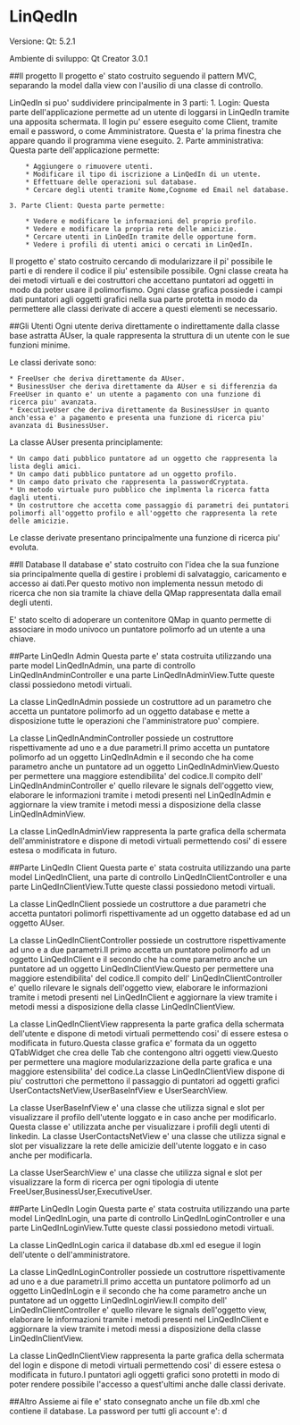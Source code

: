 # LinQedIn

Versione: Qt: 5.2.1

Ambiente di sviluppo: Qt Creator 3.0.1





##Il progetto
Il progetto e' stato costruito seguendo il pattern MVC, separando la model dalla view con l'ausilio di una classe di controllo.

LinQedIn si puo' suddividere principalmente in 3 parti:
	1. Login: Questa parte dell'applicazione permette ad un utente di loggarsi in LinQedIn tramite una apposita schermata. Il login pu' essere eseguito come Client, tramite email e password, o come Amministratore. Questa e' la prima finestra che appare quando il programma viene eseguito.
	2. Parte amministrativa: Questa parte dell'applicazione permette:

		* Aggiungere o rimuovere utenti.
		* Modificare il tipo di iscrizione a LinQedIn di un utente.
		* Effettuare delle operazioni sul database.
		* Cercare degli utenti tramite Nome,Cognome ed Email nel database.

	3. Parte Client: Questa parte permette:

		* Vedere e modificare le informazioni del proprio profilo.
		* Vedere e modificare la propria rete delle amicizie.
		* Cercare utenti in LinQedIn tramite delle opportune form.
		* Vedere i profili di utenti amici o cercati in LinQedIn.

Il progetto e' stato costruito cercando di modularizzare il pi' possibile le parti e di rendere il codice il piu' estensibile possibile.
Ogni classe creata ha dei metodi virtuali e dei costruttori che accettano puntatori ad oggetti in modo da poter usare il polimorfismo.
Ogni classe grafica possiede i campi dati puntatori agli oggetti grafici nella sua parte protetta in modo da permettere alle classi derivate di accere a questi elementi se necessario.





##Gli Utenti
Ogni utente deriva direttamente o indirettamente dalla classe base astratta AUser, la quale rappresenta la struttura di un utente con le sue funzioni minime.

Le classi derivate sono: 

	* FreeUser che deriva direttamente da AUser.
	* BusinessUser che deriva direttamente da AUser e si differenzia da FreeUser in quanto e' un utente a pagamento con una funzione di ricerca piu' avanzata.
	* ExecutiveUser che deriva direttamente da BusinessUser in quanto anch'essa e' a pagamento e presenta una funzione di ricerca piu' avanzata di BusinessUser.

La classe AUser presenta principlamente:

	* Un campo dati pubblico puntatore ad un oggetto che rappresenta la lista degli amici.
	* Un campo dati pubblico puntatore ad un oggetto profilo.
	* Un campo dato privato che rappresenta la passwordCryptata.
	* Un metodo virtuale puro pubblico che implmenta la ricerca fatta dagli utenti.
	* Un costruttore che accetta come passaggio di parametri dei puntatori polimorfi all'oggetto profilo e all'oggetto che rappresenta la rete delle amicizie.

Le classe derivate presentano principalmente una funzione di ricerca piu' evoluta.





##Il Database
Il database e' stato costruito con l'idea che la sua funzione sia principalmente quella di gestire i problemi di salvataggio, caricamento e accesso ai dati.Per questo motivo non implementa nessun metodo di ricerca che non sia tramite la chiave della QMap rappresentata dalla email degli utenti.

E' stato scelto di adoperare un contenitore QMap in quanto permette di associare in modo univoco un puntatore polimorfo ad un utente a una chiave.





##Parte LinQedIn Admin
Questa parte e' stata costruita utilizzando una parte model LinQedInAdmin, una parte di controllo LinQedInAndminController e una parte LinQedInAdminView.Tutte queste classi possiedono metodi virtuali.

La classe LinQedInAdmin possiede un costruttore ad un parametro che accetta un puntatore polimorfo ad un oggetto database e mette a disposizione tutte le operazioni che l'amministratore puo' compiere.

La classe  LinQedInAndminController possiede un costruttore rispettivamente ad uno e a due parametri.Il primo accetta un puntatore polimorfo ad un oggetto LinQedInAdmin e il secondo che ha come parametro anche un puntatore ad un oggetto  LinQedInAdminView.Questo per permettere una maggiore estendibilita' del codice.Il compito dell' LinQedInAndminController e' quello rilevare le signals dell'oggetto view, elaborare le informazioni tramite i metodi presenti nel  LinQedInAdmin e aggiornare la view tramite i metodi messi a disposizione della classe  LinQedInAdminView.

La classe  LinQedInAdminView rappresenta la parte grafica della schermata dell'amministratore e dispone di metodi virtuali permettendo cosi' di essere estesa o modificata in futuro.






##Parte LinQedIn Client
Questa parte e' stata costruita utilizzando una parte model LinQedInClient, una parte di controllo LinQedInClientController e una parte LinQedInClientView.Tutte queste classi possiedono metodi virtuali.

La classe LinQedInClient possiede un costruttore a due parametri che accetta puntatori polimorfi rispettivamente ad un oggetto database ed ad un oggetto AUser.

La classe  LinQedInClientController possiede un costruttore rispettivamente ad uno e a due parametri.Il primo accetta un puntatore polimorfo ad un oggetto LinQedInClient e il secondo che ha come parametro anche un puntatore ad un oggetto  LinQedInClientView.Questo per permettere una maggiore estendibilita' del codice.Il compito dell' LinQedInClientController e' quello rilevare le signals dell'oggetto view, elaborare le informazioni tramite i metodi presenti nel  LinQedInClient e aggiornare la view tramite i metodi messi a disposizione della classe  LinQedInClientView.

La classe  LinQedInClientView rappresenta la parte grafica della schermata dell'utente e dispone di metodi virtuali permettendo cosi' di essere estesa o modificata in futuro.Questa classe grafica e' formata da un oggetto QTabWidget che crea delle Tab che contengono altri oggetti view.Questo per permettere una magiore modularizzazione della parte grafica e una maggiore estensibilita' del codice.La classe LinQedInClientView dispone di piu' costruttori che permettono il passaggio di puntatori ad oggetti grafici UserContactsNetView,UserBaseInfView e UserSearchView.

La classe UserBaseInfView e' una classe che utilizza signal e slot per visualizzare il profilo dell'utente loggato e in caso anche per modificarlo. Questa classe e' utilizzata anche per visualizzare i profili degli utenti di linkedin.
La classe  UserContactsNetView e' una classe che  utilizza signal e slot per visualizzare la rete delle amicizie dell'utente loggato e in caso anche per modificarla.

La classe  UserSearchView e' una classe che  utilizza signal e slot per visualizzare la form di ricerca per ogni tipologia di utente FreeUser,BusinessUser,ExecutiveUser.





##Parte LinQedIn Login
Questa parte e' stata costruita utilizzando una parte model LinQedInLogin, una parte di controllo LinQedInLoginController e una parte LinQedInLoginView.Tutte queste classi possiedono metodi virtuali.

La classe LinQedInLogin carica il database db.xml ed esegue il login dell'utente o dell'amministratore.

La classe  LinQedInLoginController possiede un costruttore rispettivamente ad uno e a due parametri.Il primo accetta un puntatore polimorfo ad un oggetto LinQedInLogin e il secondo che ha come parametro anche un puntatore ad un oggetto  LinQedInLoginView.Il compito dell' LinQedInClientController e' quello rilevare le signals dell'oggetto view, elaborare le informazioni tramite i metodi presenti nel  LinQedInClient e aggiornare la view tramite i metodi messi a disposizione della classe  LinQedInClientView.

La classe  LinQedInClientView rappresenta la parte grafica della schermata del login e dispone di metodi virtuali permettendo cosi' di essere estesa o modificata in futuro.I puntatori agli oggetti grafici sono protetti in modo di poter rendere possibile l'accesso a quest'ultimi anche dalle classi derivate.





##Altro
Assieme ai file e' stato consegnato anche un file db.xml che contiene il database. La password per tutti gli account e': d
